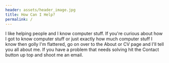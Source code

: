 ```yaml
---
header: assets/header_image.jpg
title: How Can I Help?
permalink: /
---
```

I like helping people and I know computer stuff. If you're curious 
about how I got to know computer stuff or just exactly how much computer 
stuff I know then golly I'm flattered, go on over to the About or CV page
and I'll tell you all about me. If you have a problem that needs solving
hit the Contact button up top and shoot me an email. 
